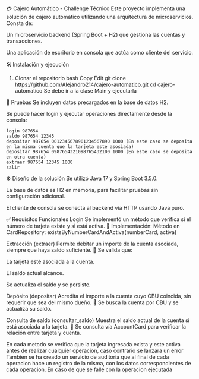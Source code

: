 💳 Cajero Automático - Challenge Técnico
Este proyecto implementa una solución de cajero automático utilizando una arquitectura de microservicios. Consta de:

Un microservicio backend (Spring Boot + H2) que gestiona las cuentas y transacciones.

Una aplicación de escritorio en consola que actúa como cliente del servicio.


🛠️ Instalación y ejecución
1. Clonar el repositorio
bash
Copy
Edit
git clone https://github.com/Alejandro214/cajero-automatico.git
cd cajero-automatico
Se debe ir a la clase Main y ejecutarla

🧪 Pruebas
Se incluyen datos precargados en la base de datos H2.

Se puede hacer login y ejecutar operaciones directamente desde la consola:

```
login 987654 
saldo 987654 12345
depositar 987654 0012345678901234567890 1000 (En este caso se deposita en la misma cuenta que la tarjeta este asosiada)
depositar 987654 0987654321098765432100 1000 (En este caso se deposita en otra cuenta)
extraer 987654 12345 1000
salir
```

⚙️ Diseño de la solución
Se utilizó Java 17 y Spring Boot 3.5.0.

La base de datos es H2 en memoria, para facilitar pruebas sin configuración adicional.

El cliente de consola se conecta al backend vía HTTP usando Java puro.

✅ Requisitos Funcionales
Login
Se implementó un método que verifica si el número de tarjeta existe y si está activa.
🔧 Implementación:
Método en CardRepository: existsByNumberCardAndActiva(numberCard, activa)

Extracción (extraer)
Permite debitar un importe de la cuenta asociada, siempre que haya saldo suficiente.
🔧 Se valida que:

La tarjeta esté asociada a la cuenta.

El saldo actual alcance.

Se actualiza el saldo y se persiste.

Depósito (depositar)
Acredita el importe a la cuenta cuyo CBU coincida, sin requerir que sea del mismo dueño.
🔧 Se busca la cuenta por CBU y se actualiza su saldo.

Consulta de saldo (consultar_saldo)
Muestra el saldo actual de la cuenta si está asociada a la tarjeta.
🔧 Se consulta vía AccountCard para verificar la relación entre tarjeta y cuenta.

En cada metodo se verifica que la tarjeta ingresada exista y este activa antes de realizar cualquier operacion, caso contrario se lanzara un error
Tambien se ha creado un servicio de auditoria que al final de cada operacion hace un registro de la misma, con los datos correspondientes de cada operacion. En caso de que se falle con la operacion ejecutada


